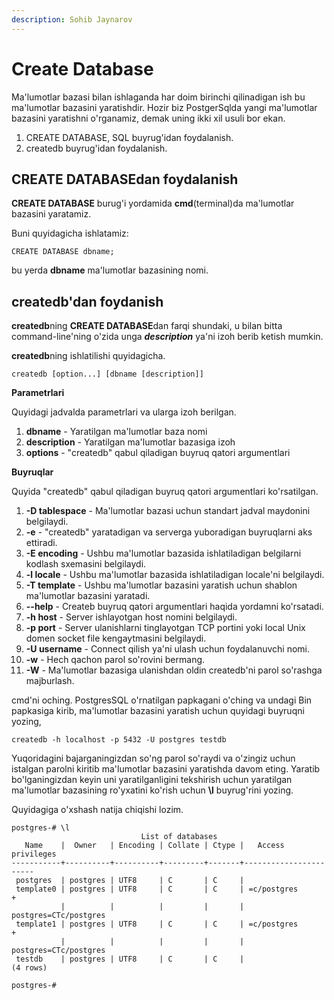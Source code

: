 ```yaml
---
description: Sohib Jaynarov
---
```


# Create Database

Ma'lumotlar bazasi bilan ishlaganda har doim birinchi qilinadigan ish bu ma'lumotlar bazasini yaratishdir. Hozir biz PostgerSqlda yangi ma'lumotlar bazasini yaratishni o'rganamiz, demak uning ikki xil usuli bor ekan.

1. CREATE DATABASE, SQL buyrug'idan foydalanish.
2. createdb buyrug'idan foydalanish.

## CREATE DATABASEdan foydalanish

**CREATE DATABASE** burug'i yordamida **cmd**(terminal)da ma'lumotlar bazasini yaratamiz.

Buni quyidagicha ishlatamiz:

```
CREATE DATABASE dbname;
```

bu yerda **dbname** ma'lumotlar bazasining nomi.

## createdb'dan foydanish

**createdb**ning **CREATE DATABASE**dan farqi shundaki, u bilan bitta command-line'ning o'zida unga _**description**_ ya'ni izoh berib ketish mumkin.

**createdb**ning ishlatilishi quyidagicha.

```
createdb [option...] [dbname [description]]
```

**Parametrlari**

Quyidagi jadvalda parametrlari va ularga izoh berilgan.

1. **dbname** - Yaratilgan ma'lumotlar baza nomi
2. **description** - Yaratilgan ma'lumotlar bazasiga izoh
3. **options** - "createdb" qabul qiladigan buyruq qatori argumentlari

**Buyruqlar**

Quyida "createdb" qabul qiladigan buyruq qatori argumentlari ko'rsatilgan.

1. **-D tablespace** - Ma'lumotlar bazasi uchun standart jadval maydonini belgilaydi.
2. **-e** - "createdb" yaratadigan va serverga yuboradigan buyruqlarni aks ettiradi.
3. **-E encoding** - Ushbu ma'lumotlar bazasida ishlatiladigan belgilarni kodlash sxemasini belgilaydi.
4. **-l locale** - Ushbu ma'lumotlar bazasida ishlatiladigan locale'ni belgilaydi.
5. **-T template** - Ushbu ma'lumotlar bazasini yaratish uchun shablon ma'lumotlar bazasini yaratadi.
6. **--help** - Createb buyruq qatori argumentlari haqida yordamni ko'rsatadi.
7. **-h host** - Server ishlayotgan host nomini belgilaydi.
8. **-p port** - Server ulanishlarni tinglayotgan TCP portini yoki local Unix domen socket file kengaytmasini belgilaydi.
9. **-U username** - Connect qilish ya'ni ulash uchun foydalanuvchi nomi.
10. **-w** - Hech qachon parol so'rovini bermang.
11. **-W** - Ma'lumotlar bazasiga ulanishdan oldin createdb'ni parol so'rashga majburlash.

cmd'ni oching. PostgresSQL o'rnatilgan papkagani o'ching va undagi Bin papkasiga kirib, ma'lumotlar bazasini yaratish uchun quyidagi buyruqni yozing,

```
createdb -h localhost -p 5432 -U postgres testdb
```

Yuqoridagini bajarganingizdan so'ng parol so'raydi va o'zingiz uchun istalgan parolni kiritib ma'lumotlar bazasini yaratishda davom eting. Yaratib bo'lganingizdan keyin uni yaratilganligini tekshirish uchun yaratilgan ma'lumotlar bazasining ro'yxatini ko'rish uchun **\l** buyrug'rini yozing.

Quyidagiga o'xshash natija chiqishi lozim.

```
postgres-# \l
                             List of databases
   Name    |  Owner   | Encoding | Collate | Ctype |   Access privileges   
-----------+----------+----------+---------+-------+-----------------------
 postgres  | postgres | UTF8     | C       | C     | 
 template0 | postgres | UTF8     | C       | C     | =c/postgres          +
           |          |          |         |       | postgres=CTc/postgres
 template1 | postgres | UTF8     | C       | C     | =c/postgres          +
           |          |          |         |       | postgres=CTc/postgres
 testdb    | postgres | UTF8     | C       | C     | 
(4 rows)

postgres-# 
```

